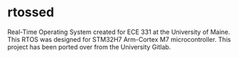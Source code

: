 # rtossed
Real-Time Operating System created for ECE 331 at the University of Maine. This RTOS was designed for STM32H7 Arm-Cortex M7 microcontroller.
This project has been ported over from the University Gitlab.
